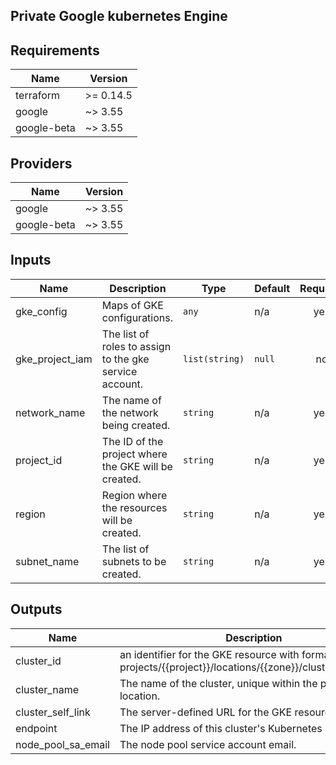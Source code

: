 ## Private Google kubernetes Engine 


<!-- BEGINNING OF PRE-COMMIT-TERRAFORM DOCS HOOK -->
## Requirements

| Name | Version |
|------|---------|
| terraform | >= 0.14.5 |
| google | ~> 3.55 |
| google-beta | ~> 3.55 |

## Providers

| Name | Version |
|------|---------|
| google | ~> 3.55 |
| google-beta | ~> 3.55 |

## Inputs

| Name | Description | Type | Default | Required |
|------|-------------|------|---------|:--------:|
| gke\_config | Maps of GKE configurations. | `any` | n/a | yes |
| gke\_project\_iam | The list of roles to assign to the gke service account. | `list(string)` | `null` | no |
| network\_name | The name of the network being created. | `string` | n/a | yes |
| project\_id | The ID of the project where the GKE will be created. | `string` | n/a | yes |
| region | Region where the resources will be created. | `string` | n/a | yes |
| subnet\_name | The list of subnets to be created. | `string` | n/a | yes |

## Outputs

| Name | Description |
|------|-------------|
| cluster\_id | an identifier for the GKE resource with format projects/{{project}}/locations/{{zone}}/clusters/{{name}}. |
| cluster\_name | The name of the cluster, unique within the project and location. |
| cluster\_self\_link | The server-defined URL for the GKE resource. |
| endpoint | The IP address of this cluster's Kubernetes master. |
| node\_pool\_sa\_email | The node pool service account email. |

<!-- END OF PRE-COMMIT-TERRAFORM DOCS HOOK -->
